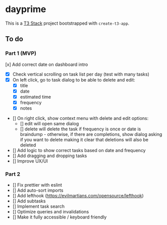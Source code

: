 # dayprime

This is a [T3 Stack](https://create.t3.gg/) project bootstrapped with `create-t3-app`.

## To do

### Part 1 (MVP)

[x] Add correct date on dashboard intro
- [x] Check vertical scrolling on task list per day (test with many tasks)
- [x] On left click, go to task dialog to be able to delete and edit:
  - [x] title
  - [x] date
  - [x] estimated time
  - [x] frequency
  - [x] notes
- [] On right click, show context menu with delete and edit options:
  - [] edit will open same dialog
  - [] delete will delete the task if frequency is once or date is braindump - otherwise, if there are completions, show dialog asking if you want to delete making it clear that deletions will also be deleted
- [] Add logic to show correct tasks based on date and frequency
- [] Add dragging and dropping tasks
- [] Improve UX/UI

### Part 2

- [] Fix prettier with eslint
- [] Add auto-sort imports
- [] Add lefthook (https://evilmartians.com/opensource/lefthook)
- [] Add subtasks
- [] Implement task search
- [] Optimize queries and invalidations
- [] Make it fully accessible / keyboard friendly

